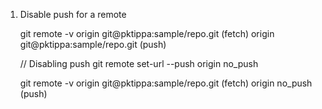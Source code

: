 1. Disable push for a remote 

   git remote -v
   origin	git@pktippa:sample/repo.git (fetch)
   origin	git@pktippa:sample/repo.git (push)
   
   // Disabling push
   git remote set-url --push origin no_push
   
   git remote -v
   origin	git@pktippa:sample/repo.git (fetch)
   origin	no_push (push)
   